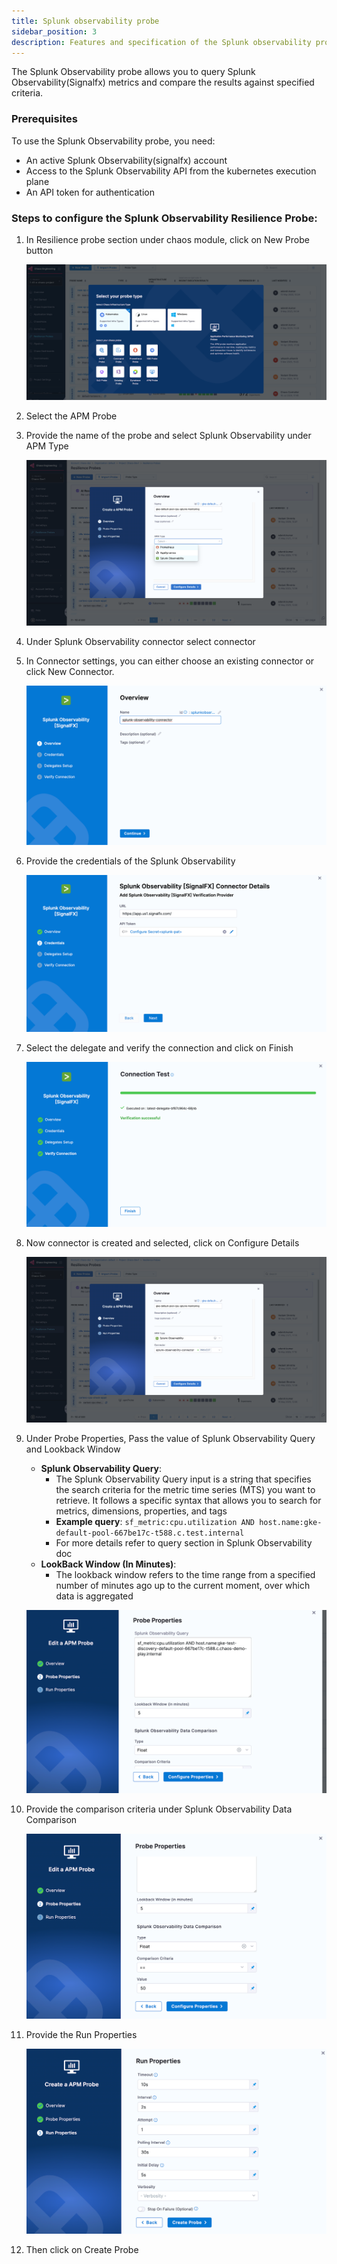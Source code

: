 ```yaml
---
title: Splunk observability probe
sidebar_position: 3
description: Features and specification of the Splunk observability probe
---
```


The Splunk Observability probe allows you to query Splunk Observability(Signalfx) metrics and compare the results against specified criteria.

### Prerequisites
To use the Splunk Observability probe, you need:

* An active Splunk Observability(signalfx) account
* Access to the Splunk Observability API from the kubernetes execution plane
* An API token for authentication

### Steps to configure the Splunk Observability Resilience Probe:

1. In Resilience probe section under chaos module, click on New Probe button

    ![Create Splunk Probe](./static/splunk-probe/create-splunk-probe.png)

2. Select the APM Probe
3. Provide the name of the probe and select Splunk Observability under APM Type

    ![Select Splunk Observability Probe](./static/splunk-probe/select-splunk-probe.png)

4. Under Splunk Observability connector select connector
5. In Connector settings, you can either choose an existing connector or click New Connector.

    ![Create Splunk Connector](./static/splunk-probe/create-splunk-connector.png)

6. Provide the credentials of the Splunk Observability

    ![Splunk Credentials](./static/splunk-probe/splunk-credentials.png)

7. Select the delegate and verify the connection and click on Finish

    ![Delegate](./static/splunk-probe/delegate.png)

8. Now connector is created and selected, click on Configure Details

    ![Configure Details](./static/splunk-probe/configure-details.png)

9. Under Probe Properties, Pass the value of Splunk Observability Query and Lookback Window
   * **Splunk Observability Query**:
     * The Splunk Observability Query input is a string that specifies the search criteria for the metric time series (MTS) you want to retrieve. It follows a specific syntax that allows you to search for metrics, dimensions, properties, and tags
     * **Example query**: `sf_metric:cpu.utilization AND host.name:gke-default-pool-667be17c-t588.c.test.internal`
     * For more details refer to query section in Splunk Observability doc
   * **LookBack Window (In Minutes)**:
     * The lookback window refers to the time range from a specified number of minutes ago up to the current moment, over which data is aggregated

    ![Lookback Window](./static/splunk-probe/lookback-window.png)

10. Provide the comparison criteria under Splunk Observability Data Comparison

    ![Splunk Data Comparison](./static/splunk-probe/splunk-data-comparison.png)

11. Provide the Run Properties

    ![Run Properties](./static/splunk-probe/run-properties.png)

12. Then click on Create Probe
